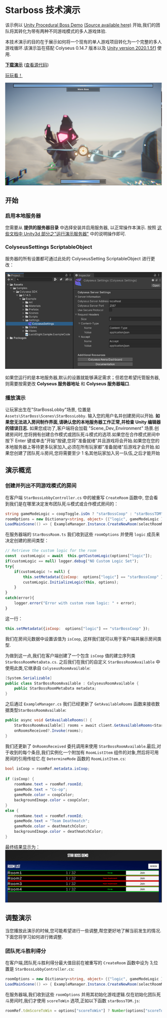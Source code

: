 ﻿# Starboss 技术演示
该示例以 [Unity Procedural Boss Demo](https://www.youtube.com/watch?v=LVSmp0zW8pY) [(Source available here)](https://on.unity.com/37K5j1b) 开始,我们的团队将其转化为带有两种不同游戏模式的多人游戏体验.

本技术演示的目的在于展示如何将一个现有的单人游戏项目转化为一个完整的多人游戏循环.该演示旨在搭配 Colyseus 0.14.7 版本以及 [Unity version 2020.1.5f1](https://unity3d.com/unity/qa/lts-releases) 使用.

**[下载演示](https://github.com/colyseus/unity-demo-starboss/archive/main.zip)** ([查看源代码](https://github.com/colyseus/unity-demo-starboss/))

[玩玩看！](https://sac-dt.colyseus.dev/)

![屏幕截图](screenshot.PNG)

## 开始

### 启用本地服务器

您需要从 **提供的服务器目录** 中选择安装并启用服务器, 以正常操作本演示. 按照 [这些文档中 Unity3d 部分之"运行演示服务器"](/getting-started/unity3d-client/#running-the-demo-server) 中的说明操作即可.

### ColyseusSettings ScriptableObject

服务器的所有设置都可通过此处的 ColyseusSetting ScriptableObject 进行更改：

![ScriptableObject](../common-images/scriptable-object.png)

如果您运行的是本地服务器,默认的设置就能够满足需求；但若您希望托管服务器,则需要按需更改 **Colyseus 服务器地址** 和 **Colyseus 服务器端口**.

### 播放演示

让玩家出生在"StarBossLobby"场景, 位置是 `Assets\StarBoss\Scenes\StarBossLobby`. 输入您的用户名并创建房间以开始. **如果您无法进入房间制作界面,请确认您的本地服务器工作正常,并检查 Unity 编辑器的错误日志.** 如果您成功了,客户端将会加载 "Scene\_Dev\_Environment" 场景.创建房间时,您将拥有创建合作模式或团队死斗模式的选项.如果您在合作模式房间中按下 Enter 键或单击"开始"按键,您将"准备就绪"并且游戏将会开始.如果您在您的本地服务器上等待更多玩家加入,必须在所有玩家都"准备就绪"后游戏才会开始.如果您创建了团队死斗房间,您将需要至少 1 名其他玩家加入另一队伍,之后才能开始

## 演示概览

### 创建并列出不同游戏模式的房间
在客户端 `StarBossLobbyController.cs` 中的被重写 `CreateRoom` 函数中, 您会看到我们是在哪里决定发布团队死斗模式或合作模式房间的：
```csharp
string gameModeLogic = coopToggle.isOn ? "starBossCoop" : "starBossTDM";
roomOptions = new Dictionary<string, object> {{"logic", gameModeLogic }, { "scoreToWin", 3 } };
LoadMainScene(() => { ExampleManager.Instance.CreateNewRoom(selectRoomMenu.RoomCreationName, roomOptions);
```
在服务器端的 `StarBossRoom.ts` 我们收到这些 `roomOptions` 并使用  `logic` 成员来决定创建的房间类型：
```javascript
// Retrieve the custom logic for the room
const  customLogic = await  this.getCustomLogic(options["logic"]);
if(customLogic == null) logger.debug("NO Custom Logic Set");
try{
	if(customLogic != null) {
		this.setMetadata({isCoop:  options["logic"] == "starBossCoop" });
		customLogic.InitializeLogic(this, options);
	}
}
catch(error){
	logger.error("Error with custom room logic: " + error);
}
```
这一行：
```javascript
this.setMetadata({isCoop:  options["logic"] == "starBossCoop" });
```
我们在房间元数据中设置该值为 `isCoop`, 这样我们就可以用于客户端并展示房间类型.

为做到这一点,我们在客户端创建了一个包含 `isCoop` 值的建立序列类 `StarBossRoomMetaData.cs`. 之后我们在我们的自定义 `StarBossRoomAvailable` 中使用此类,它继承自 `ColyseusRoomAvailable`:
```csharp
[System.Serializable]
public class StarBossRoomAvailable : ColyseusRoomAvailable {
    public StarBossRoomMetaData metadata;
}
```
之后通过 `ExampleManager.cs`  我们已经更新了 `GetAvailableRooms` 函数来接收数据类型`StarBossRoomAvailable`:
```csharp
public async void GetAvailableRooms() {
    StarBossRoomAvailable[] rooms = await client.GetAvailableRooms<StarBossRoomAvailable>(_roomController.roomName);
    onRoomsReceived?.Invoke(rooms);
}
```
我们还更新了 `OnRoomsReceived` 委托调用来使用 `StarBossRoomAvailable`.最后,对于收到的每个条目,我们实例化一个附加有 `RoomListItem` 组件的对象,然后将可用房间的引用传给它.在 `DetermineMode` 函数的 `RoomListItem.cs`:
```csharp
bool isCoop = roomRef.metadata.isCoop;

if (isCoop) {
    roomName.text = roomRef.roomId;
    gameMode.text = "Co-op";
    gameMode.color = coopColor;
    backgroundImage.color = coopColor;
}
else {
    roomName.text = roomRef.roomId;
    gameMode.text = "Team Deathmatch";
    gameMode.color = deathmatchColor;
    backgroundImage.color = deathmatchColor;
}
```
最终结果显示为：
![RoomList](room-list.PNG)

## 调整演示

当您播放此演示的时候,您可能希望进行一些调整,帮您更好地了解当前发生的情况.下面您将学习如何进行微调整.

### 团队死斗胜利得分

在客户端,团队死斗胜利得分最大值目前在被重写的 `CreateRoom` 函数中设为 3,位置是 `StarBossLobbyController.cs`:
```csharp
roomOptions = new Dictionary<string, object> {{"logic", gameModeLogic }, { "scoreToWin", 3 } };
LoadMainScene(() => { ExampleManager.Instance.CreateNewRoom(selectRoomMenu.RoomCreationName, roomOptions);
```

在服务器端,我们收到这些 `roomOptions` 并用其初始化游戏逻辑.仅在初始化团队死斗房间时,我们才使用 `scoreToWin` 选项,正如以下函数 `starBossTDM.js`:
```javascript
roomRef.tdmScoreToWin = options["scoreToWin"] ? Number(options["scoreToWin"]) : 10;
```
